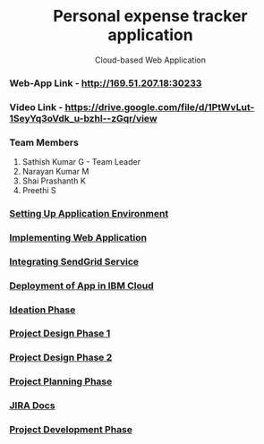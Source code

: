 <h1 align="center" style="margin-top: 0px;">Personal expense tracker application</h1>
<p align="center" >Cloud-based Web Application</p>


### Web-App Link - http://169.51.207.18:30233

### Video Link - https://drive.google.com/file/d/1PtWvLut-1SeyYq3oVdk_u-bzhl--zGqr/view
### Team Members
<ol>
<li>Sathish Kumar G - Team Leader</li> 
<li>Narayan Kumar M</li>
<li>Shai Prashanth K</li>
<li>Preethi S</li>
</ol>

### [Setting Up Application Environment](https://github.com/IBM-EPBL/IBM-Project-17344-1659634885/blob/main/Project%20Development%20Phase/Deployment%20of%20App%20in%20IBM%20Cloud.pdf)
### [Implementing Web Application](https://github.com/IBM-EPBL/IBM-Project-17344-1659634885/blob/main/Project%20Development%20Phase/Implementing%20Web%20Application.pdf)
### [Integrating SendGrid Service](https://github.com/IBM-EPBL/IBM-Project-17344-1659634885/blob/main/Project%20Development%20Phase/Integrating%20SendGrid%20Service.pdf)
### [Deployment of App in IBM Cloud](https://github.com/IBM-EPBL/IBM-Project-17344-1659634885/blob/main/Project%20Development%20Phase/Setting%20up%20Application%20Environment.pdf)
### [Ideation Phase](https://github.com/IBM-EPBL/IBM-Project-17344-1659634885/tree/main/Project%20Design%20%26%20Planning/Ideation%20Phase) 
### [Project Design Phase 1](https://github.com/IBM-EPBL/IBM-Project-17344-1659634885/tree/main/Project%20Design%20%26%20Planning/Project%20Design%20Phase%201)
### [Project Design Phase 2](https://github.com/IBM-EPBL/IBM-Project-17344-1659634885/tree/main/Project%20Design%20%26%20Planning/Project%20Design%20Phase%202)
### [Project Planning Phase](https://github.com/IBM-EPBL/IBM-Project-17344-1659634885/tree/main/Project%20Design%20%26%20Planning/Project%20Planning)
### [JIRA Docs](https://github.com/IBM-EPBL/IBM-Project-17344-1659634885/tree/main/Project%20Design%20%26%20Planning/Project%20Planning/JIRA%20Docs)
### [Project Development Phase](https://github.com/IBM-EPBL/IBM-Project-17344-1659634885/tree/main/Project%20Development%20Phase)   
